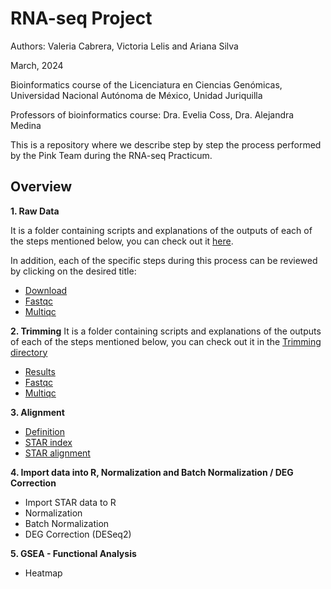 # RNA-seq Project
Authors: Valeria Cabrera, Victoria Lelis and Ariana Silva

March, 2024

Bioinformatics course of the Licenciatura en Ciencias Genómicas, Universidad Nacional Autónoma de México, Unidad Juriquilla

Professors of bioinformatics course: Dra. Evelia Coss, Dra. Alejandra Medina

This is a repository where we describe step by step the process performed by the Pink Team during the RNA-seq Practicum.

## Overview

**1. Raw Data**

It is a folder containing scripts and explanations of the outputs of each of the steps mentioned below, you can check out it [here](https://github.com/arianaresi/RNA-seq-Project/tree/main/Raw%20data).

In addition, each of the specific steps during this process can be reviewed by clicking on the desired title:

- [Download](https://github.com/arianaresi/RNA-seq-Project/blob/main/Raw%20data/Download.md)
- [Fastqc](https://github.com/arianaresi/RNA-seq-Project/blob/main/Raw%20data/FastQC_RawData.md)
- [Multiqc](https://github.com/arianaresi/RNA-seq-Project/blob/main/Raw%20data/MultiQC_RawData.md)

**2. Trimming**
It is a folder containing scripts and explanations of the outputs of each of the steps mentioned below, you can check out it in the [Trimming directory](https://github.com/arianaresi/RNA-seq-Project/tree/main/Trimming)
   - [Results](https://github.com/arianaresi/RNA-seq-Project/blob/main/Trimming/Trimming_code_and_results.md)
   - [Fastqc](https://github.com/arianaresi/RNA-seq-Project/blob/main/Trimming/FastQC_trimmed.md)
   - [Multiqc](https://github.com/arianaresi/RNA-seq-Project/blob/main/Trimming/MultiQC_trimmed.md)

**3. Alignment**

   - [Definition]()
   - [STAR index](https://github.com/arianaresi/RNA-seq/tree/main/Alignment/STAR_index)
   - [STAR alignment](https://github.com/arianaresi/RNA-seq/tree/main/Alignment/STAR_alignment)
  
**4. Import data into R, Normalization and Batch Normalization / DEG Correction**

   - Import STAR data to R
   - Normalization
   - Batch Normalization
   - DEG Correction (DESeq2)
  
**5. GSEA - Functional Analysis**
- Heatmap
